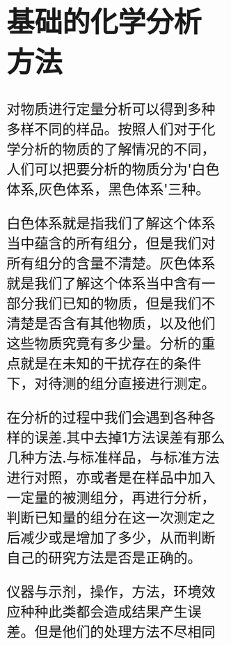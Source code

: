 <font size =6>
 
# 基础的化学分析方法

对物质进行定量分析可以得到多种多样不同的样品。按照人们对于化学分析的物质的了解情况的不同，人们可以把要分析的物质分为'白色体系,灰色体系，黑色体系'三种。  
 
白色体系就是指我们了解这个体系当中蕴含的所有组分，但是我们对所有组分的含量不清楚。灰色体系就是我们了解这个体系当中含有一部分我们已知的物质，但是我们不清楚是否含有其他物质，以及他们这些物质究竟有多少量。分析的重点就是在未知的干扰存在的条件下，对待测的组分直接进行测定。  
 
在分析的过程中我们会遇到各种各样的误差.其中去掉1方法误差有那么几种方法.与标准样品，与标准方法进行对照，亦或者是在样品中加入一定量的被测组分，再进行分析，判断已知量的组分在这一次测定之后减少或是增加了多少，从而判断自己的研究方法是否是正确的。  
 
仪器与示剂，操作，方法，环境效应种种此类都会造成结果产生误差。但是他们的处理方法不尽相同  

